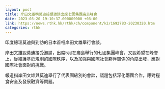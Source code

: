 ```yaml
---
layout: post
title: 岸田文雄稱莫迪接受邀請出席七國集團廣島峰會
date: 2023-03-20 19:10:37.000000000 +08:00
link: https://news.rthk.hk/rthk/ch/component/k2/1692783-20230320.htm
categories: rthk
---
```


印度總理莫迪與到訪的日本首相岸田文雄舉行會談。

岸田文雄說莫迪接受邀請，出席5月在廣島舉行的七國集團峰會，又說希望在峰會上，從維護基於規則的國際秩序，以及加強與國際社會夥伴關係的角度出發，應對國際社會面對的挑戰。

報道指岸田文雄與莫迪舉行了代表團級別的會談，議題包括深化兩國合作，應對糧食安全及發展融資等問題。
